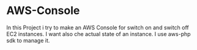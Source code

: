 # AWS-Console
In this Project i try to make an AWS Console for switch on and switch off EC2 instances.
I want also che actual state of an instance.
I use aws-php sdk to manage it.
